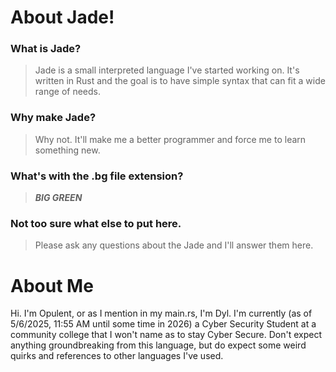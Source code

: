 # About Jade!
### What is Jade?
> Jade is a small interpreted language I've started working on. It's written in Rust and the goal is to have simple syntax that can fit a wide range of needs.

### Why make Jade?
> Why not. It'll make me a better programmer and force me to learn something new.

### What's with the .bg file extension?
> ***BIG GREEN***

### Not too sure what else to put here.
> Please ask any questions about the Jade and I'll answer them here.

# About Me
Hi. I'm Opulent, or as I mention in my main.rs, I'm Dyl. I'm currently (as of 5/6/2025, 11:55 AM until some time in 2026) a Cyber Security Student at a community college that I won't name as to stay Cyber Secure. Don't expect anything groundbreaking from this language, but do expect some weird quirks
and references to other languages I've used.
